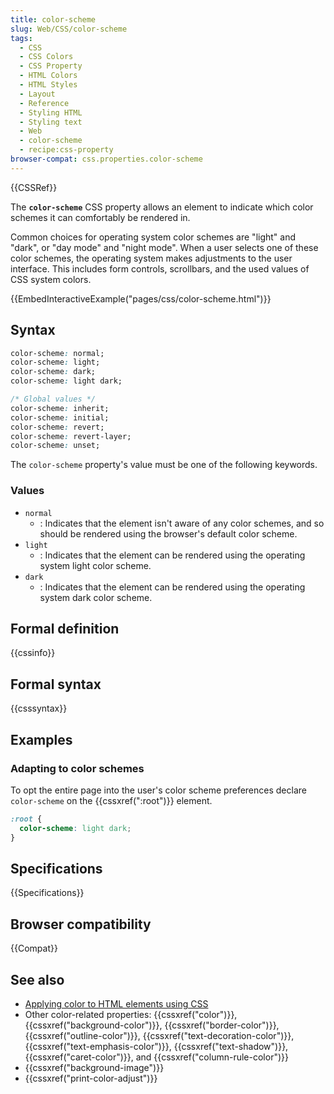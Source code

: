 ```yaml
---
title: color-scheme
slug: Web/CSS/color-scheme
tags:
  - CSS
  - CSS Colors
  - CSS Property
  - HTML Colors
  - HTML Styles
  - Layout
  - Reference
  - Styling HTML
  - Styling text
  - Web
  - color-scheme
  - recipe:css-property
browser-compat: css.properties.color-scheme
---
```

{{CSSRef}}

The **`color-scheme`** CSS property allows an element to indicate which color schemes it can comfortably be rendered in.

Common choices for operating system color schemes are "light" and "dark", or "day mode" and "night mode". When a user selects one of these color schemes, the operating system makes adjustments to the user interface. This includes form controls, scrollbars, and the used values of CSS system colors.

{{EmbedInteractiveExample("pages/css/color-scheme.html")}}

## Syntax

```css
color-scheme: normal;
color-scheme: light;
color-scheme: dark;
color-scheme: light dark;

/* Global values */
color-scheme: inherit;
color-scheme: initial;
color-scheme: revert;
color-scheme: revert-layer;
color-scheme: unset;
```

The `color-scheme` property's value must be one of the following keywords.

### Values

- `normal`
  - : Indicates that the element isn't aware of any color schemes, and so should be rendered using the browser's default color scheme.
- `light`
  - : Indicates that the element can be rendered using the operating system light color scheme.
- `dark`
  - : Indicates that the element can be rendered using the operating system dark color scheme.

## Formal definition

{{cssinfo}}

## Formal syntax

{{csssyntax}}

## Examples

### Adapting to color schemes

To opt the entire page into the user's color scheme preferences declare `color-scheme` on the {{cssxref(":root")}} element.

```css
:root {
  color-scheme: light dark;
}
```

## Specifications

{{Specifications}}

## Browser compatibility

{{Compat}}

## See also

- [Applying color to HTML elements using CSS](/en-US/docs/Web/CSS/CSS_Colors/Applying_color)
- Other color-related properties: {{cssxref("color")}}, {{cssxref("background-color")}}, {{cssxref("border-color")}}, {{cssxref("outline-color")}}, {{cssxref("text-decoration-color")}}, {{cssxref("text-emphasis-color")}}, {{cssxref("text-shadow")}}, {{cssxref("caret-color")}}, and {{cssxref("column-rule-color")}}
- {{cssxref("background-image")}}
- {{cssxref("print-color-adjust")}}
